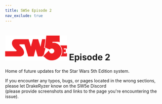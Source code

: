 ```yaml
---
title: SW5e Episode 2
nav_exclude: true
---
```


# <img src='zzImages/sw5e-logo.png' style= 'float:; width:200px;'> Episode 2

Home of future updates for the Star Wars 5th Edition system.

If you encounter any typos, bugs, or pages located in the wrong sections, please let DrakeRyzer know on the SW5e Discord <br>(please provide screenshots and links to the page you're encountering the issue).